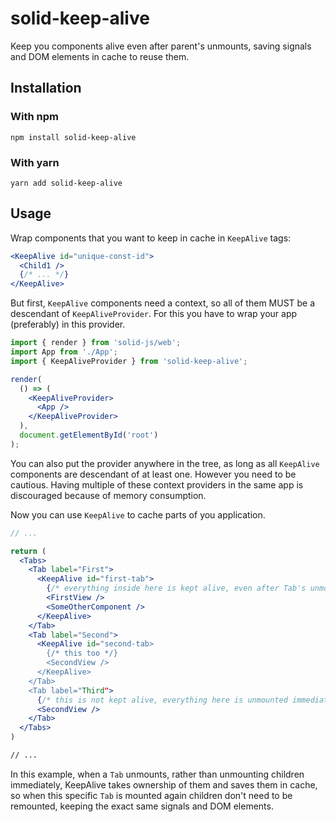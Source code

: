 # solid-keep-alive

Keep you components alive even after parent's unmounts, saving signals and DOM elements in cache to reuse them.

## Installation

### With npm
`npm install solid-keep-alive`

### With yarn
`yarn add solid-keep-alive`

## Usage

Wrap components that you want to keep in cache in `KeepAlive` tags:

```jsx
<KeepAlive id="unique-const-id">
  <Child1 />
  {/* ... */}
</KeepAlive>
```

But first, `KeepAlive` components need a context, so all of them MUST be a descendant of `KeepAliveProvider`. For this you have to wrap your app (preferably) in this provider. 

```jsx
import { render } from 'solid-js/web';
import App from './App';
import { KeepAliveProvider } from 'solid-keep-alive';

render(
  () => (
    <KeepAliveProvider>
      <App />
    </KeepAliveProvider>
  ),
  document.getElementById('root')
);
```

You can also put the provider anywhere in the tree, as long as all `KeepAlive` components are descendant of at least one. However you need to be cautious. Having multiple of these context providers in the same app is discouraged because of memory consumption.

Now you can use `KeepAlive` to cache parts of you application.

```jsx
// ...

return (
  <Tabs>
    <Tab label="First">
      <KeepAlive id="first-tab">
        {/* everything inside here is kept alive, even after Tab's unmount */}
        <FirstView />
        <SomeOtherComponent />
      </KeepAlive>
    </Tab>
    <Tab label="Second">
      <KeepAlive id="second-tab>
        {/* this too */}
        <SecondView />
      </KeepAlive>
    </Tab>
    <Tab label="Third">
      {/* this is not kept alive, everything here is unmounted immediately */}
      <SecondView />
    </Tab>
  </Tabs>
)

// ...
```

In this example, when a `Tab` unmounts, rather than unmounting children immediately, KeepAlive takes ownership of them and saves them in cache, so when this specific `Tab` is mounted again children don't need to be remounted, keeping the exact same signals and DOM elements.
